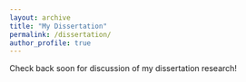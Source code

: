 ```yaml
---
layout: archive
title: "My Dissertation"
permalink: /dissertation/
author_profile: true
---
```


Check back soon for discussion of my dissertation research!
